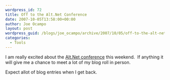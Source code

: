 ```yaml
---
wordpress_id: 72
title: Off to the Alt.Net Conference
date: 2007-10-05T13:58:00+00:00
author: Joe Ocampo
layout: post
wordpress_guid: /blogs/joe_ocampo/archive/2007/10/05/off-to-the-alt-net-conference.aspx
categories:
  - Tools
---
```

I am really excited about the <a href="http://www.altnetconf.com/" target="_blank">Alt.Net conference</a> this weekend.&nbsp; If anything it will give me a chance to meet a lot of&nbsp;my blog&nbsp;roll in person.&nbsp; 

Expect allot of blog entries when&nbsp;I get back.